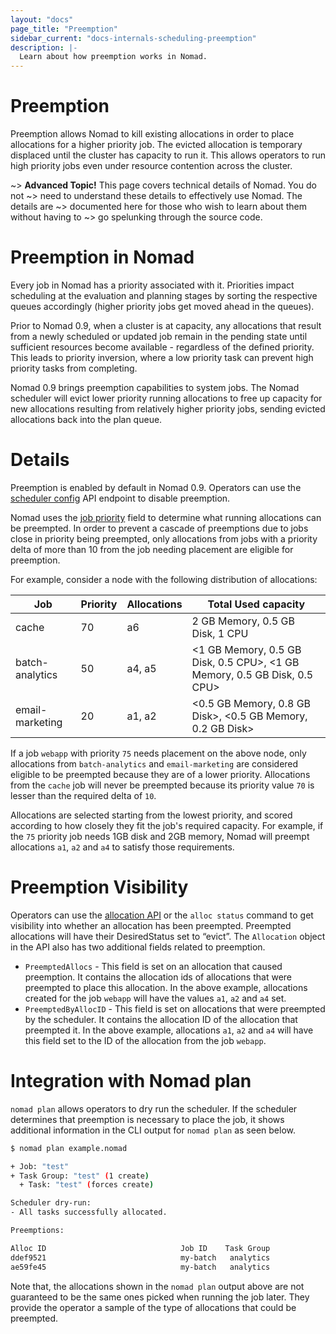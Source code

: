 ```yaml
---
layout: "docs"
page_title: "Preemption"
sidebar_current: "docs-internals-scheduling-preemption"
description: |-
  Learn about how preemption works in Nomad.
---
```


# Preemption

Preemption allows Nomad to kill existing allocations in order to place allocations for a higher priority job.
The evicted allocation is temporary displaced until the cluster has capacity to run it. This allows operators to
run high priority jobs even under resource contention across the cluster.


~> **Advanced Topic!** This page covers technical details of Nomad. You do not
~> need to understand these details to effectively use Nomad. The details are
~> documented here for those who wish to learn about them without having to
~> go spelunking through the source code.

# Preemption in Nomad

Every job in Nomad has a priority associated with it. Priorities impact scheduling at the evaluation and planning
stages by sorting the respective queues accordingly (higher priority jobs get moved ahead in the queues).

Prior to Nomad 0.9, when a cluster is at capacity, any allocations that result from a newly scheduled or updated
job remain in the pending state until sufficient resources become available - regardless of the defined priority.
This leads to priority inversion, where a low priority task can prevent high priority tasks from completing.

Nomad 0.9 brings preemption capabilities to system jobs. The Nomad scheduler will evict lower priority running allocations
to free up capacity for new allocations resulting from relatively higher priority jobs, sending evicted allocations back
into the plan queue.

# Details

Preemption is enabled by default in Nomad 0.9. Operators can use the [scheduler config](/api/operator.html#update-scheduler-configuration) API endpoint to disable preemption.

Nomad uses the [job priority](/docs/job-specification/job.html#priority) field to determine what running allocations can be preempted.
In order to prevent a cascade of preemptions due to jobs close in priority being preempted, only allocations from jobs with a priority
delta of more than 10 from the job needing placement are eligible for preemption.

For example, consider a node with the following distribution of allocations:

| Job           | Priority      | Allocations  | Total Used capacity |
| ------------- |-------------| --------------   |------------
| cache         | 70 | a6        |  2 GB Memory, 0.5 GB Disk, 1 CPU
| batch-analytics|  50     |   a4, a5       | <1 GB Memory, 0.5 GB Disk, 0.5 CPU>, <1 GB Memory, 0.5 GB Disk, 0.5 CPU>
| email-marketing |   20   |    a1, a2        | <0.5 GB Memory, 0.8 GB Disk>, <0.5 GB Memory, 0.2 GB Disk>

If a job `webapp` with priority `75` needs placement on the above node, only allocations from `batch-analytics` and `email-marketing` are considered
eligible to be preempted because they are of a lower priority. Allocations from the `cache` job will never be preempted because its priority value `70`
is lesser than the required delta of `10`.

Allocations are selected starting from the lowest priority, and scored according
to how closely they fit the job's required capacity. For example, if the `75` priority job needs 1GB disk and 2GB memory, Nomad will preempt
allocations `a1`, `a2` and `a4` to satisfy those requirements.

# Preemption Visibility

Operators can use the [allocation API](/api/allocations.html#read-allocation) or the `alloc status` command to get visibility into
whether an allocation has been preempted. Preempted allocations will have their DesiredStatus set to “evict”. The `Allocation` object
in the API also has two additional fields related to preemption.

- `PreemptedAllocs` - This field is set on an allocation that caused preemption. It contains the allocation ids of allocations
  that were preempted to place this allocation. In the above example, allocations created for the job `webapp` will have the values
  `a1`, `a2` and `a4` set.
- `PreemptedByAllocID` - This field is set on allocations that were preempted by the scheduler. It contains the allocation ID of the allocation
  that preempted it. In the above example, allocations `a1`, `a2` and `a4` will have this field set to the ID of the allocation from the job `webapp`.

# Integration with Nomad plan

`nomad plan` allows operators to dry run the scheduler. If the scheduler determines that
preemption is necessary to place the job, it shows additional information in the CLI output for
`nomad plan` as seen below.

```sh
$ nomad plan example.nomad

+ Job: "test"
+ Task Group: "test" (1 create)
  + Task: "test" (forces create)

Scheduler dry-run:
- All tasks successfully allocated.

Preemptions:

Alloc ID                              Job ID    Task Group
ddef9521                              my-batch   analytics
ae59fe45                              my-batch   analytics
```

Note that, the allocations shown in the `nomad plan` output above
are not guaranteed to be the same ones picked when running the job later.
They provide the operator a sample of the type of allocations that could be preempted.

[Omega]: https://research.google.com/pubs/pub41684.html
[Borg]: https://research.google.com/pubs/pub43438.html
[img-data-model]: /assets/images/nomad-data-model.png
[img-eval-flow]: /assets/images/nomad-evaluation-flow.png
